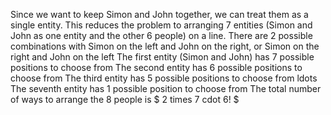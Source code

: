 Since we want to keep Simon and John together, we can treat them as a single entity.
This reduces the problem to arranging 7 entities (Simon and John as one entity and the other 6 people) on a line.
There are 2 possible combinations with Simon on the left and John on the right, or Simon on the right and John on the left
The first entity (Simon and John) has 7 possible positions to choose from
The second entity has 6 possible positions to choose from
The third entity has 5 possible positions to choose from
ldots
The seventh entity has 1 possible position to choose from
The total number of ways to arrange the 8 people is $ 2 times 7 cdot 6! $
